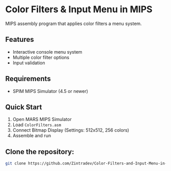 # Color Filters & Input Menu in MIPS 

MIPS assembly program that applies color filters a menu system.

## Features
- Interactive console menu system
- Multiple color filter options
- Input validation

## Requirements
- SPIM MIPS Simulator (4.5 or newer)

## Quick Start
1. Open MARS MIPS Simulator
2. Load `ColorFilters.asm`
3. Connect Bitmap Display (Settings: 512x512, 256 colors)
4. Assemble and run

##  Clone the repository:
```bash
git clone https://github.com/Zintradev/Color-Filters-and-Input-Menu-in-MIPS.git
